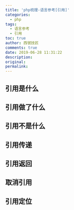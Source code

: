 ```yaml
---
title: 'php梳理-语言参考[引用]'
categories:
  - php
tags:
  - 语言参考
  - 引用
toc: true
author: 西虢技匠
comments: true
date: 2019-06-28 11:31:22
description:
original:
permalink:
---
```

## 引用是什么

<!-- more -->

## 引用做了什么


## 引用不是什么


## 引用传递


## 引用返回


## 取消引用


## 引用定位